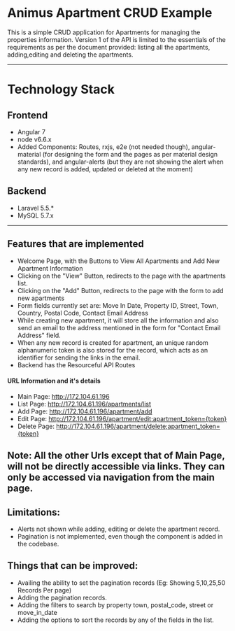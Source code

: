 # Animus Apartment CRUD Example

This is a simple CRUD application for Apartments for managing the properties information.
Version 1 of the API is limited to the essentials of the requirements as per the document provided: listing all the apartments, adding,editing and deleting the apartments.

***
# Technology Stack
## Frontend
- Angular 7
- node v6.6.x
- Added Components: Routes, rxjs, e2e (not needed though), angular-material (for designing the form and the pages as per material design standards), and angular-alerts (but they are not showing the alert when any new record is added, updated or deleted at the moment)

## Backend
- Laravel 5.5.*
- MySQL 5.7.x

***

## Features that are implemented
- Welcome Page, with the Buttons to View All Apartments and Add New Apartment Information
- Clicking on the "View" Button, redirects to the page with the apartments list.
- Clicking on the "Add" Button, redirects to the page with the form to add new apartments
- Form fields currently set are: Move In Date, Property ID, Street, Town, Country, Postal Code, Contact Email Address
- While creating new apartment, it will store all the information and also send an email to the address mentioned in the form for "Contact Email Address" field.
- When any new record is created for apartment, an unique random alphanumeric token is also stored for the record, which acts as an identifier for sending the links in the email.
- Backend has the Resourceful API Routes

#### URL Information and it's details
- Main Page: http://172.104.61.196
- List Page: http://172.104.61.196/apartments/list
- Add Page: http://172.104.61.196/apartment/add
- Edit Page: http://172.104.61.196/apartment/edit;apartment_token={token}
- Delete Page: http://172.104.61.196/apartment/delete;apartment_token={token}

## Note: All the other Urls except that of Main Page, will not be directly accessible via links. They can only be accessed via navigation from the main page.

## Limitations:
- Alerts not shown while adding, editing or delete the apartment record.
- Pagination is not implemented, even though the component is added in the codebase.

## Things that can be improved:
- Availing the ability to set the pagination records (Eg: Showing 5,10,25,50 Records Per page)
- Adding the pagination records.
- Adding the filters to search by property town, postal_code, street or move_in_date
- Adding the options to sort the records by any of the fields in the list.
